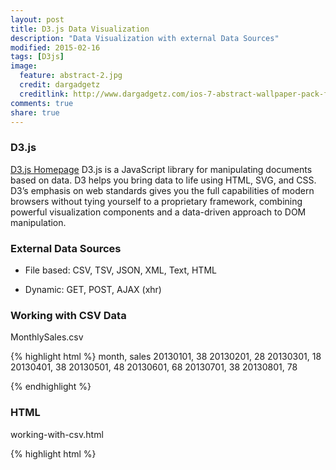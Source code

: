 ```yaml
---
layout: post
title: D3.js Data Visualization
description: "Data Visualization with external Data Sources"
modified: 2015-02-16
tags: [D3js]
image:
  feature: abstract-2.jpg
  credit: dargadgetz
  creditlink: http://www.dargadgetz.com/ios-7-abstract-wallpaper-pack-for-iphone-5-and-ipod-touch-retina/
comments: true
share: true  
---
```

### D3.js
[D3.js Homepage](http://d3js.org/) 
D3.js is a JavaScript library for manipulating documents based on data. D3 helps you bring data to life using HTML, SVG, and CSS. D3’s emphasis on web standards gives you the full capabilities of modern browsers without tying yourself to a proprietary framework, combining powerful visualization components and a data-driven approach to DOM manipulation.

### External Data Sources

* File based: CSV, TSV, JSON, XML, Text, HTML

* Dynamic: GET, POST, AJAX (xhr)


### Working with CSV Data

MonthlySales.csv

{% highlight html %}
month, sales
20130101, 38
20130201, 28
20130301, 18
20130401, 38
20130501, 48
20130601, 68
20130701, 38
20130801, 78


{% endhighlight %}

### HTML

working-with-csv.html

{% highlight html %}

<!DOCTYPE html PUBLIC "-//W3C//DTD XHTML 1.0 Transitional//EN" "http://www.w3.org/TR/xhtml1/DTD/xhtml1-transitional.dtd">
<html>
  <head>
    <script src="http://d3js.org/d3.v3.min.js" charset="utf-8"></script>
  </head>
  <body>
    <script>      
      var h = 100;
      var w = 400;
      var ds; // global var for data
      
      function buildLine() {
      
        var lineFun = d3.svg.line()
                        .x(function (d) { return ((d.month-20130001)/3.25); })
                        .y(function (d) { return h-d.sales; })
                        .interpolate("linear");
      
        var svg = d3.select("body").append("svg").attr({ width:w, height:h });
      
        var viz = svg.append("path")
                     .attr({
                       d: lineFun(ds),
                       "stroke" : "purple",
                       "stroke-width": 2,
                       "fill": "none"
                     });  
      }
      
      d3.csv("MonthlySales.csv", function(error, data) {
        if(error) {
          console.log(error);
        } else {
          console.log(data);
          ds = data;
        }

        buildLine();
      
      });
      
    </script>
  </body>
</html>

{% endhighlight %}


